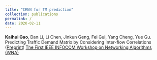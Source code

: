 ```yaml
---
title: "CRNN for TM prediction"
collection: publications
permalink: /
date: 2020-02-11
---
```

**Kaihui Gao**, Dan Li, Li Chen, Jinkun Geng, Fei Gui, Yang Cheng, Yue Gu. Predicting Traffic Demand Matrix by Considering Inter-flow Correlations ([Preprint](https://office365stanford-my.sharepoint.com/:b:/g/personal/gjk1994_stanford_edu/EdQP4mHPfK1Duq2hgnvMBcIBFiYXXQtRLsAvWSY5bdwFEg?e=a8UnT4))
[The First IEEE INFOCOM Workshop on Networking Algorithms (WNA)](https://infocom2020.ieee-infocom.org/workshop-networking-algorithms)
